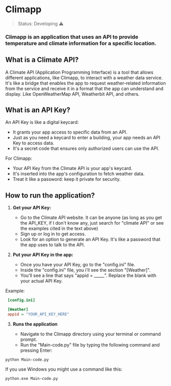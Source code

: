 <h1>Climapp</h1>

> Status: Developing ⚠

### Climapp is an application that uses an API to provide temperature and climate information for a specific location.

## What is a Climate API?

A Climate API (Application Programming Interface) is a tool that allows different applications, like Climapp, to interact with a weather data service. It's like a bridge that enables the app to request weather-related information from the service and receive it in a format that the app can understand and display. Like OpenWeatherMap API, Weatherbit API, and others.

## What is an API Key?

An API Key is like a digital keycard:
- It grants your app access to specific data from an API.
- Just as you need a keycard to enter a building, your app needs an API Key to access data.
- It's a secret code that ensures only authorized users can use the API.

For Climapp:
- Your API Key from the Climate API is your app's keycard.
- It's inserted into the app's configuration to fetch weather data.
- Treat it like a password: keep it private for security.


## How to run the application?

1. **Get your API Key:**
   - Go to the Climate API website. It can be anyone (as long as you get the API_KEY, if I don't know any, just search for "climate API" or see the examples cited in the text above)
   - Sign up or log in to get access. 
   - Look for an option to generate an API Key. It's like a password that the app uses to talk to the API.

2. **Put your API Key in the app:**
   - Once you have your API Key, go to the "config.ini" file.
   - Inside the "config.ini" file, you i'll see the section "[Weather]".
   - You'll see a line that says "appid = _____". Replace the blank with your actual API Key.

Example:
```ini
 [config.ini]

 [Weather]
 appid = "YOUR_API_KEY_HERE"
```
3. **Runs the application**

   - Navigate to the Climapp directory using your terminal or command prompt.
   - Run the "Main-code.py" file by typing the following command and pressing Enter:
```
python Main-code.py
```
If you use Windows you might use a command like this:
```
python.exe Main-code.py
```




